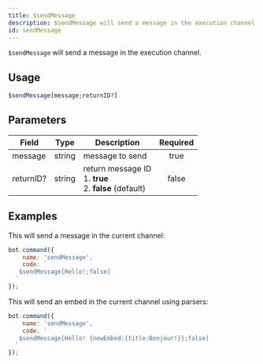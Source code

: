 ```yaml
---
title: $sendMessage
description: $sendMessage will send a message in the execution channel.
id: sendMessage
---
```


`$sendMessage` will send a message in the execution channel.

## Usage

```php
$sendMessage[message;returnID?]
```

## Parameters

| Field     | Type   | Description                                                         | Required |
|-----------|--------|---------------------------------------------------------------------|:--------:|
| message   | string | message to send                                                     |   true   |
| returnID? | string | return message ID  <br /> 1. **true** <br /> 2. **false** (default) |  false   |

## Examples

This will send a message in the current channel:

```javascript
bot.command({
    name: 'sendMessage',
    code: `
   $sendMessage[Hello!;false]  
  `
});
```

This will send an embed in the current channel using parsers:

```javascript
bot.command({
    name: 'sendMessage',
    code: `
   $sendMessage[Hello! {newEmbed:{title:Bonjour!}};false]  
  `
});
```